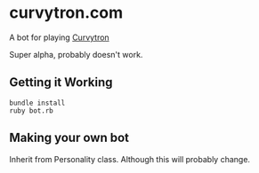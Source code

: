 # curvytron.com
A bot for playing [Curvytron](curvytron.com)

Super alpha, probably doesn't work.

## Getting it Working

`bundle install`   
`ruby bot.rb`

## Making your own bot

Inherit from Personality class. Although this will probably change.




